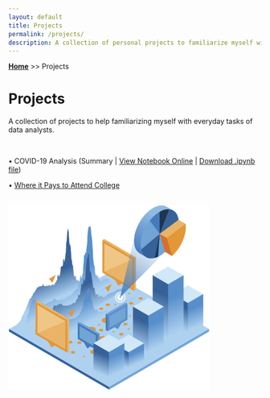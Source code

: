 ```yaml
---
layout: default
title: Projects
permalink: /projects/
description: A collection of personal projects to familiarize myself with everyday tasks of data analysts.
---
```

**[Home](../)** >> Projects
# Projects

A collection of projects to help familiarizing myself with everyday tasks of data analysts.

<br>

• COVID-19 Analysis (Summary | <a href="https://nbviewer.jupyter.org/github/xyjiang970/_notebooks/blob/main/Covid-data-analysis.ipynb" target="_blank">View Notebook Online</a> | <a href="https://xyjiang970.github.io/_notebooks/Covid-data-analysis.ipynb" target="_blank">Download .ipynb file</a>)

• [Where it Pays to Attend College](#)

<br>

<img src="/projects/projects_page_image.png" alt="projects_page_image" width="400">
